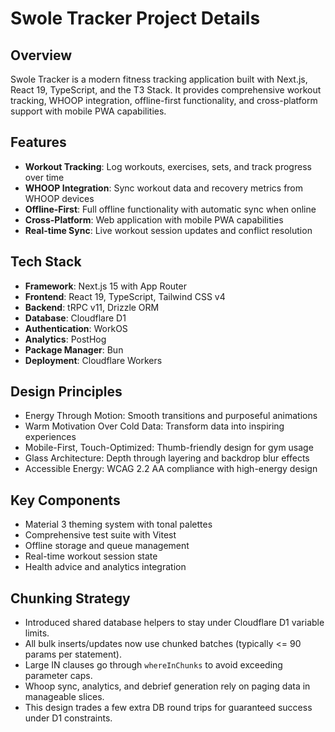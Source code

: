 # Swole Tracker Project Details

## Overview

Swole Tracker is a modern fitness tracking application built with Next.js, React 19, TypeScript, and the T3 Stack. It provides comprehensive workout tracking, WHOOP integration, offline-first functionality, and cross-platform support with mobile PWA capabilities.

## Features

- **Workout Tracking**: Log workouts, exercises, sets, and track progress over time
- **WHOOP Integration**: Sync workout data and recovery metrics from WHOOP devices
- **Offline-First**: Full offline functionality with automatic sync when online
- **Cross-Platform**: Web application with mobile PWA capabilities
- **Real-time Sync**: Live workout session updates and conflict resolution

## Tech Stack

- **Framework**: Next.js 15 with App Router
- **Frontend**: React 19, TypeScript, Tailwind CSS v4
- **Backend**: tRPC v11, Drizzle ORM
- **Database**: Cloudflare D1
- **Authentication**: WorkOS
- **Analytics**: PostHog
- **Package Manager**: Bun
- **Deployment**: Cloudflare Workers

## Design Principles

- Energy Through Motion: Smooth transitions and purposeful animations
- Warm Motivation Over Cold Data: Transform data into inspiring experiences
- Mobile-First, Touch-Optimized: Thumb-friendly design for gym usage
- Glass Architecture: Depth through layering and backdrop blur effects
- Accessible Energy: WCAG 2.2 AA compliance with high-energy design

## Key Components

- Material 3 theming system with tonal palettes
- Comprehensive test suite with Vitest
- Offline storage and queue management
- Real-time workout session state
- Health advice and analytics integration

## Chunking Strategy

- Introduced shared database helpers to stay under Cloudflare D1 variable limits.
- All bulk inserts/updates now use chunked batches (typically <= 90 params per statement).
- Large IN clauses go through `whereInChunks` to avoid exceeding parameter caps.
- Whoop sync, analytics, and debrief generation rely on paging data in manageable slices.
- This design trades a few extra DB round trips for guaranteed success under D1 constraints.
